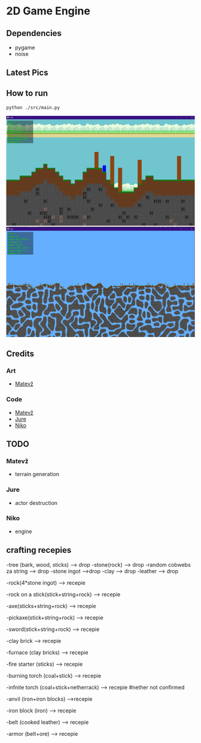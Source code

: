 # 2D Game Engine

## Dependencies

- pygame
- noise

## Latest Pics

## How to run

```bash
python ./src/main.py
```

![image](docs/images/image.png)
![image2](docs/images/image2.png)

## Credits

### Art

- [Matevž](https://github.com/BERZI-1234)

### Code

- [Matevž](https://github.com/BERZI-1234)
- [Jure](https://github.com/Gamer1234-gif)
- [Niko](https://github.com/skelci)

## TODO

### Matevž

- terrain generation

### Jure

- actor destruction

### Niko

- engine

## crafting recepies

-tree (bark, wood, sticks) --> drop
-stone(rock) --> drop
-random cobwebs za string --> drop
-stone ingot -->drop
-clay --> drop
-leather --> drop

-rock(4*stone ingot) --> recepie

-rock on a stick(stick+string+rock) --> recepie

-axe(sticks+string+rock) --> recepie

-pickaxe(stick+string+rock) --> recepie

-sword(stick+string+rock) --> recepie

-clay brick --> recepie

-furnace (clay bricks) --> recepie

-fire starter (sticks) --> recepie

-burning torch (coal+stick) --> recepie

-infnite torch (coal+stick+netherrack) --> recepie  #nether not confirmed

-anvil (iron+iron blocks) -->recepie

-iron block (iron) --> recepie

-belt (cooked leather) --> recepie

-armor (belt+ore) --> recepie
